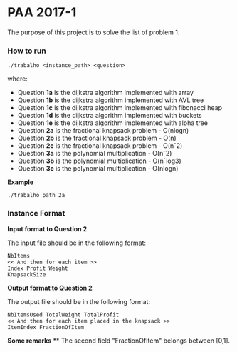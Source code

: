 # PAA 2017-1

The purpose of this project is to solve the list of problem 1.


### How to run

```
./trabalho <instance_path> <question>
```

where:
* Question **1a** is the dijkstra algorithm implemented with array
* Question **1b** is the dijkstra algorithm implemented with AVL tree
* Question **1c** is the dijkstra algorithm implemented with fibonacci heap
* Question **1d** is the dijkstra algorithm implemented with buckets
* Question **1e** is the dijkstra algorithm implemented with alpha tree
* Question **2a** is the fractional knapsack problem - O(nlogn)
* Question **2b** is the fractional knapsack problem - O(n)
* Question **2c** is the fractional knapsack problem - O(nˆ2)
* Question **3a** is the polynomial multiplication - O(nˆ2)
* Question **3b** is the polynomial multiplication - O(nˆlog3)
* Question **3c** is the polynomial multiplication - O(nlogn)


**Example**
```
./trabalho path 2a
```


### Instance Format

**Input format to Question 2**

The input file should be in the following format:

```
NbItems
<< And then for each item >>
Index Profit Weight
KnapsackSize
```

**Output format to Question 2**

The output file should be in the following format:

```
NbItemsUsed TotalWeight TotalProfit
<< And then for each item placed in the knapsack >>
ItemIndex FractionOfItem
```

**Some remarks**
** The second field "FractionOfItem" belongs between [0,1].




